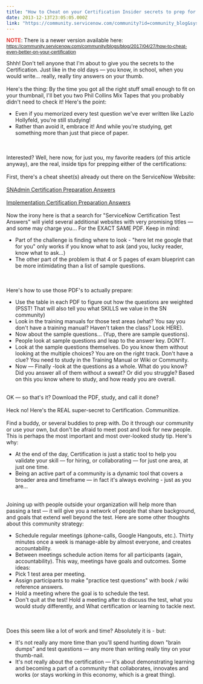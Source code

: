 ```yaml
---
title: "How to Cheat on your Certification Insider secrets to prep for ServiceNow Certification old version"
date: 2013-12-13T23:05:05.000Z
link: "https://community.servicenow.com/community?id=community_blog&sys_id=77ada6a9dbd0dbc01dcaf3231f96193a"
---
```

<p><span style="color: #e23d39;"><strong>NOTE</strong></span>: There is a newer version available here: <span style="color: #333333; font-family: arial, sans-serif; font-size: 13px;"><a title="k-blog-small" class="jive-link-blog-small" data-containerId="2927" data-containerType="37" data-objectId="6557" data-objectType="38" href="/community?id=community_blog&sys_id=6a6e22eddbd0dbc01dcaf3231f961968">https://community.servicenow.com/community/blogs/blog/2017/04/27/how-to-cheat-even-better-on-your-certification</a></span></p><p></p><p>Shhh! Don't tell anyone that I'm about to give you the secrets to the Certification. Just like in the old days — you know, in school, when you would write… really, really tiny answers on your thumb. <br/><br/>Here's the thing: By the time you got all the right stuff small enough to fit on your thumbnail, I'll bet you two Phil Collins Mix Tapes that you probably didn't need to check it! Here's the point:</p><ul><li>Even if you memorized every test question we've ever written like Lazlo Hollyfeld, you're still studying!</li><li>Rather than avoid it, embrace it! And while you're studying, get something more than just that piece of paper.</li></ul><p><br/><br/>Interested? Well, here now, for just you, my favorite readers (of this article anyway), are the real, inside tips for prepping either of the certifications:<br/><br/>First, there's a cheat sheet(s) already out there on the ServiceNow Website:<br/><br/><a title="w.servicenow.com/sys_attachment.do?sys_id=9f541bd8877a2480318f183a2d434de5" href="http://www.servicenow.com/sys_attachment.do?sys_id=9f541bd8877a2480318f183a2d434de5">SNAdmin Certification Preparation Answers</a><br/><br/><a title="w.servicenow.com/sys_attachment.do?sys_id=e955dbd8877a2480318f183a2d434d93" href="http://www.servicenow.com/sys_attachment.do?sys_id=e955dbd8877a2480318f183a2d434d93">Implementation Certification Preparation Answers</a><br/><br/>Now the irony here is that a search for "ServiceNow Certification Test Answers" will yield several additional websites with very promising titles — and some may charge you… For the EXACT SAME PDF. Keep in mind:</p><ul><li>Part of the challenge is finding where to look - "here let me google that for you" only works if you know what to ask (and you, lucky reader, know what to ask…)</li><li>The other part of the problem is that 4 or 5 pages of exam blueprint can be more intimidating than a list of sample questions.</li></ul><p><br/><br/>Here's how to use those PDF's to actually prepare:</p><ul><li>Use the table in each PDF to figure out how the questions are weighted (PSST! That will also tell you what SKILLS we value in the SN community)</li><li>Look in the training manuals for those test areas (what? You say you don't have a training manual? Haven't taken the class? Look HERE).</li><li>Now about the sample questions… (Yup, there are sample questions).</li><li>People look at sample questions and leap to the answer key. DON'T.</li><li>Look at the sample questions themselves. Do you know them without looking at the multiple choices? You are on the right track. Don't have a clue? You need to study in the Training Manual or Wiki or Community.</li><li>Now — Finally -look at the questions as a whole. What do you know? Did you answer all of them without a sweat? Or did you struggle? Based on this you know where to study, and how ready you are overall.</li></ul><p><br/>OK — so that's it? Download the PDF, study, and call it done?<br/><br/>Heck no! Here's the REAL super-secret to Certification. Communitize. <br/><br/>Find a buddy, or several buddies to prep with. Do it through our community or use your own, but don't be afraid to meet post and look for new people. This is perhaps the most important and most over-looked study tip. Here's why:</p><ul><li>At the end of the day, Certification is just a static tool to help you validate your skill — for hiring, or collaborating — for just one area, at just one time.</li><li>Being an active part of a community is a dynamic tool that covers a broader area and timeframe — in fact it's always evolving - just as you are…</li></ul><p><br/>Joining up with people outside your organization will help more than passing a test — it will give you a network of people that share background, and goals that extend well beyond the test. Here are some other thoughts about this community strategy:</p><ul><li>Schedule regular meetings (phone-calls, Google Hangouts, etc.). Thirty minutes once a week is manage-able by almost everyone, and creates accountability.</li><li>Between meetings schedule action items for all participants (again, accountability). This way, meetings have goals and outcomes. Some ideas:</li><li>Pick 1 test area per meeting.</li><li>Assign participants to make "practice test questions" with book / wiki reference answers.</li><li>Hold a meeting where the goal is to schedule the test.</li><li>Don't quit at the test! Hold a meeting after to discuss the test, what you would study differently, and What certification or learning to tackle next.</li></ul><p><br/><br/>Does this seem like a lot of work and time? Absolutely it is - but:</p><ul><li>It's not really any more time than you'll spend hunting down "brain dumps" and test questions — any more than writing really tiny on your thumb-nail.</li><li>It's not really about the certification — it's about demonstrating learning and becoming a part of a community that collaborates, innovates and works (or stays working in this economy, which is a great thing).</li></ul>